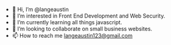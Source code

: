 - 👋 Hi, I’m @langeaustin
- 👀 I’m interested in Front End Development and Web Security.
- 🌱 I’m currently learning all things javascript.
- 💞️ I’m looking to collaborate on small business websites. 
- 📫 How to reach me langeaustin123@gmail.com

<!---
langeaustin/langeaustin is a ✨ special ✨ repository because its `README.md` (this file) appears on your GitHub profile.
You can click the Preview link to take a look at your changes.
--->
